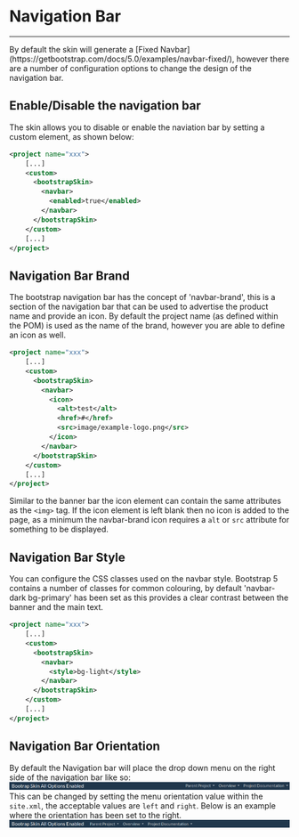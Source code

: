 # Navigation Bar
<hr/>
By default the skin will generate a [Fixed Navbar](https://getbootstrap.com/docs/5.0/examples/navbar-fixed/), however there are a number of configuration options to change the design of the navigation bar.

## Enable/Disable the navigation bar
The skin allows you to disable or enable the naviation bar by setting a custom element, as shown below:
```xml
<project name="xxx">
    [...]
    <custom>
      <bootstrapSkin>
        <navbar>
          <enabled>true</enabled>
        </navbar>
      </bootstrapSkin>
    </custom>
    [...]
</project>
```

## Navigation Bar Brand
The bootstrap navigation bar has the concept of 'navbar-brand', this is a section of the navigation bar that can be used to advertise the product name and provide an icon. By default the project name (as defined within the POM) is used as the name of the brand, however you are able to define an icon as well. 
```xml
<project name="xxx">
    [...]
    <custom>
      <bootstrapSkin>
        <navbar>
          <icon>
            <alt>test</alt>
            <href>#</href>
            <src>image/example-logo.png</src>
          </icon>
        </navbar>
      </bootstrapSkin>
    </custom>
    [...]
</project>
```
Similar to the banner bar the icon element can contain the same attributes as the `<img>` tag. If the icon element is left blank then no icon is added to the page, as a minimum the navbar-brand icon requires a `alt` or `src` attribute for something to be displayed. 

## Navigation Bar Style
You can configure the CSS classes used on the navbar style. Bootstrap 5 contains a number of classes for common colouring, by default 'navbar-dark bg-primary' has been set as this provides a clear contrast between the banner and the main text.
```xml
<project name="xxx">
    [...]
    <custom>
      <bootstrapSkin>
        <navbar>
          <style>bg-light</style>
        </navbar>
      </bootstrapSkin>
    </custom>
    [...]
</project>
```

## Navigation Bar Orientation
By default the Navigation bar will place the drop down menu on the right side of the navigation bar like so:
![](navbarorientationright.png)
This can be changed by setting the menu orientation value within the `site.xml`, the acceptable values are `left` and `right`. Below is an example where the orientation has been set to the right.
![](navbarorientationleft.png)
